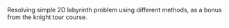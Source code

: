 Resolving simple 2D labyrinth problem using different methods, as a bonus from the knight tour course.
